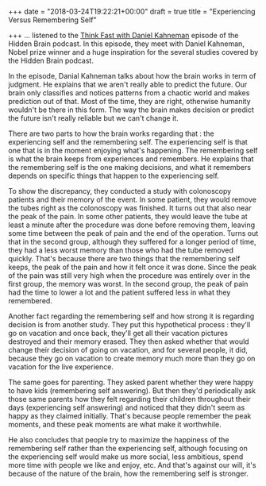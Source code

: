 +++
date = "2018-03-24T19:22:21+00:00"
draft = true
title = "Experiencing Versus Remembering Self"

+++
... listened to the [Think Fast with Daniel Kahneman](https://www.npr.org/2018/03/12/592986190/daniel-kahneman-on-misery-memory-and-our-understanding-of-the-mind) episode of the Hidden Brain podcast. In this episode, they meet with Daniel Kahneman, Nobel prize winner and a huge inspiration for the several studies covered by the Hidden Brain podcast.

In the episode, Danial Kahneman talks about how the brain works in term of judgment. He explains that we aren't really able to predict the future. Our brain only classifies and notices patterns from a chaotic world and makes prediction out of that. Most of the time, they are right, otherwise humanity wouldn't be there in this form. The way the brain makes decision or predict the future isn't really reliable but we can't change it.

There are two parts to how the brain works regarding that : the experiencing self and the remembering self. The experiencing self is that one that is in the moment enjoying what's happening. The remembering self is what the brain keeps from experiences and remembers. He explains that the remembering self is the one making decisions, and what it remembers depends on specific things that happen to the experiencing self.

To show the discrepancy, they conducted a study with colonoscopy patients and their memory of the event. In some patient, they would remove the tubes right as the colonoscopy was finished. It turns out that also near the peak of the pain. In some other patients, they would leave the tube at least a minute after the procedure was done before removing them, leaving some time between the peak of pain and the end of the operation. Turns out that in the second group, although they suffered for a longer period of time, they had a less worst memory than those who had the tube removed quickly. That's because there are two things that the remembering self keeps, the peak of the pain and how it felt once it was done. Since the peak of the pain was still very high when the procedure was entirely over in the first group, the memory was worst. In the second group, the peak of pain had the time to lower a lot and the patient suffered less in what they remembered.

Another fact regarding the remembering self and how strong it is regarding decision is from another study. They put this hypothetical process : they'll go on vacation and once back, they'll get all their vacation pictures destroyed and their memory erased. They then asked whether that would change their decision of going on vacation, and for several people, it did, because they go on vacation to create memory much more than they go on vacation for the live experience.

The same goes for parenting. They asked parent whether they were happy to have kids (remembering self answering). But then they'd periodically ask those same parents how they felt regarding their children throughout their days (experiencing self answering) and noticed that they didn't seem as happy as they claimed initially. That's because people remember the peak moments, and these peak moments are what make it worthwhile.

He also concludes that people try to maximize the happiness of the remembering self rather than the experiencing self, although focusing on the experiencing self would make us more social, less ambitious, spend more time with people we like and enjoy, etc. And that's against our will, it's because of the nature of the brain, how the remembering self is stronger.